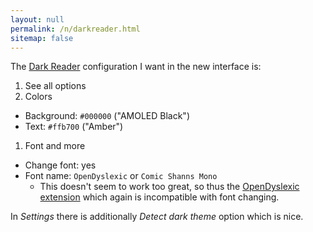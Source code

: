 ```yaml
---
layout: null
permalink: /n/darkreader.html
sitemap: false
---
```


The [Dark Reader](https://github.com/darkreader/darkreader) configuration I
want in the new interface is:

1. See all options
1. Colors

- Background: `#000000` ("AMOLED Black")
- Text: `#ffb700` ("Amber")

1. Font and more

- Change font: yes
- Font name: `OpenDyslexic` or `Comic Shanns Mono`
  - This doesn't seem to work too great, so thus the
    [OpenDyslexic extension](https://github.com/OpenDyslexic/extension)
    which again is incompatible with font changing.

In _Settings_ there is additionally _Detect dark theme_ option which is nice.
